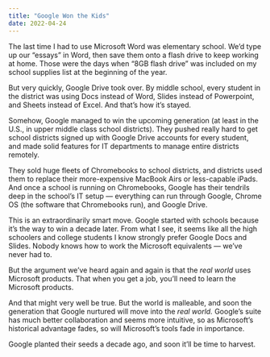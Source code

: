 ```yaml
---
title: "Google Won the Kids"
date: 2022-04-24
---
```


The last time I had to use Microsoft Word was elementary school. We’d type up our “essays” in Word, then save them onto a flash drive to keep working at home. Those were the days when “8GB flash drive” was included on my school supplies list at the beginning of the year.

But very quickly, Google Drive took over. By middle school, every student in the district was using Docs instead of Word, Slides instead of Powerpoint, and Sheets instead of Excel. And that’s how it’s stayed.

Somehow, Google managed to win the upcoming generation (at least in the U.S., in upper middle class school districts). They pushed really hard to get school districts signed up with Google Drive accounts for every student, and made solid features for IT departments to manage entire districts remotely.

They sold huge fleets of Chromebooks to school districts, and districts used them to replace their more-expensive MacBook Airs or less-capable iPads. And once a school is running on Chromebooks, Google has their tendrils deep in the school’s IT setup — everything can run through Google, Chrome OS (the software that Chromebooks run), and Google Drive.

This is an extraordinarily smart move. Google started with schools because it’s the way to win a decade later. From what I see, it seems like all the high schoolers and college students I know strongly prefer Google Docs and Slides. Nobody knows how to work the Microsoft equivalents — we’ve never had to.

But the argument we’ve heard again and again is that the _real world_ uses Microsoft products. That when you get a job, you’ll need to learn the Microsoft products.

And that might very well be true. But the world is malleable, and soon the generation that Google nurtured will move into the _real world._ Google’s suite has much better collaboration and seems more intuitive, so as Microsoft’s historical advantage fades, so will Microsoft’s tools fade in importance.

Google planted their seeds a decade ago, and soon it’ll be time to harvest.
